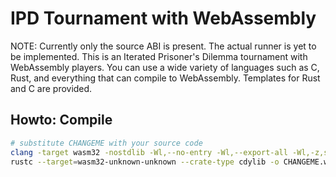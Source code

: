 # IPD Tournament with WebAssembly

NOTE: Currently only the source ABI is present. The actual runner is yet to be implemented.
This is an Iterated Prisoner's Dilemma tournament with WebAssembly players.
You can use a wide variety of languages such as C, Rust, and everything that can compile to WebAssembly.
Templates for Rust and C are provided.

## Howto: Compile

```sh
# substitute CHANGEME with your source code
clang -target wasm32 -nostdlib -Wl,--no-entry -Wl,--export-all -Wl,-z,stack-size=$[8 * 1024 * 1024] -Os -v -o CHANGEME.wasm CHANGEME.c
rustc --target=wasm32-unknown-unknown --crate-type cdylib -o CHANGEME.wasm CHANGEME.rs 
```

